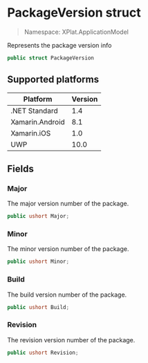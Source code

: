 # PackageVersion struct

> Namespace: XPlat.ApplicationModel

Represents the package version info

```csharp
public struct PackageVersion
```

## Supported platforms

| Platform | Version |
| --- | --- |
| .NET Standard | 1.4 |
| Xamarin.Android | 8.1 |
| Xamarin.iOS  | 1.0 |
| UWP | 10.0 |

## Fields

### Major

The major version number of the package.

```csharp
public ushort Major;
```

### Minor

The minor version number of the package.

```csharp
public ushort Minor;
```

### Build

The build version number of the package.

```csharp
public ushort Build;
```

### Revision

The revision version number of the package.

```csharp
public ushort Revision;
```